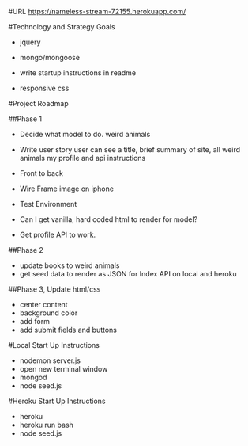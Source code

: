 
#URL
https://nameless-stream-72155.herokuapp.com/

#Technology and Strategy Goals
- jquery
- mongo/mongoose

- write startup instructions in readme
- responsive css

#Project Roadmap

##Phase 1
- Decide what model to do.
    weird animals

- Write user story
    user can see a title, brief summary of site, all weird animals my profile and api instructions

- Front to back

- Wire Frame
    image on iphone

- Test Environment
- Can I get vanilla, hard coded html to render for model?
- Get profile API to work.

##Phase 2
- update books to weird animals
- get seed data to render as JSON for Index API on local and heroku

##Phase 3, Update html/css
- center content
- background color
- add form
- add submit fields and buttons

#Local Start Up Instructions
- nodemon server.js
- open new terminal window
- mongod
- node seed.js

#Heroku Start Up Instructions
- heroku
- heroku run bash
- node seed.js
